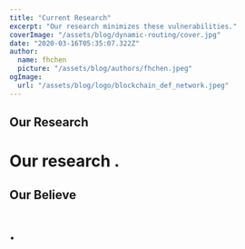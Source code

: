 ```yaml
---
title: "Current Research"
excerpt: "Our research minimizes these vulnerabilities."
coverImage: "/assets/blog/dynamic-routing/cover.jpg"
date: "2020-03-16T05:35:07.322Z"
author:
  name: fhchen
  picture: "/assets/blog/authors/fhchen.jpeg"
ogImage:
  url: "/assets/blog/logo/blockchain_def_network.jpeg"
---
```


## Our Research
# Our research .

## Our Believe

# .
